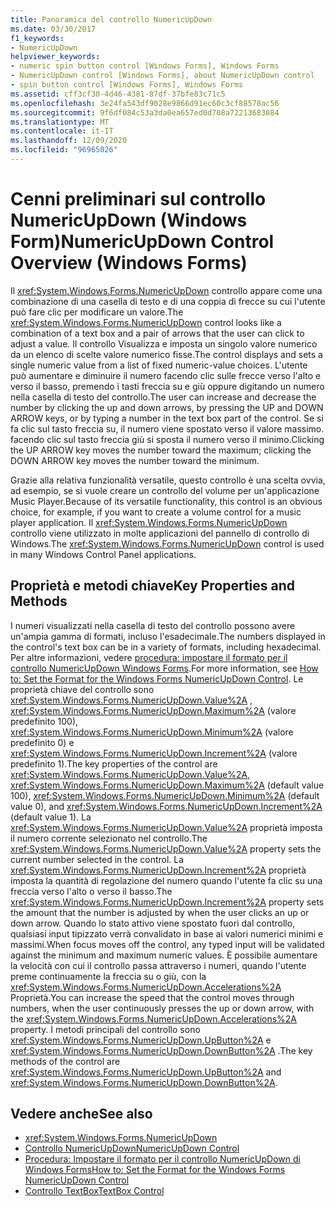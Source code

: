```yaml
---
title: Panoramica del controllo NumericUpDown
ms.date: 03/30/2017
f1_keywords:
- NumericUpDown
helpviewer_keywords:
- numeric spin button control [Windows Forms], Windows Forms
- NumericUpDown control [Windows Forms], about NumericUpDown control
- spin button control [Windows Forms], Windows Forms
ms.assetid: cff3cf30-4d46-4381-87df-37bfe83c71c5
ms.openlocfilehash: 3e24fa543df9028e9866d91ec60c3cf88578ac56
ms.sourcegitcommit: 9f6df084c53a3da0ea657ed0d708a72213683084
ms.translationtype: MT
ms.contentlocale: it-IT
ms.lasthandoff: 12/09/2020
ms.locfileid: "96965026"
---
```

# <a name="numericupdown-control-overview-windows-forms"></a><span data-ttu-id="3126a-102">Cenni preliminari sul controllo NumericUpDown (Windows Form)</span><span class="sxs-lookup"><span data-stu-id="3126a-102">NumericUpDown Control Overview (Windows Forms)</span></span>
<span data-ttu-id="3126a-103">Il <xref:System.Windows.Forms.NumericUpDown> controllo appare come una combinazione di una casella di testo e di una coppia di frecce su cui l'utente può fare clic per modificare un valore.</span><span class="sxs-lookup"><span data-stu-id="3126a-103">The <xref:System.Windows.Forms.NumericUpDown> control looks like a combination of a text box and a pair of arrows that the user can click to adjust a value.</span></span> <span data-ttu-id="3126a-104">Il controllo Visualizza e imposta un singolo valore numerico da un elenco di scelte valore numerico fisse.</span><span class="sxs-lookup"><span data-stu-id="3126a-104">The control displays and sets a single numeric value from a list of fixed numeric-value choices.</span></span> <span data-ttu-id="3126a-105">L'utente può aumentare e diminuire il numero facendo clic sulle frecce verso l'alto e verso il basso, premendo i tasti freccia su e giù oppure digitando un numero nella casella di testo del controllo.</span><span class="sxs-lookup"><span data-stu-id="3126a-105">The user can increase and decrease the number by clicking the up and down arrows, by pressing the UP and DOWN ARROW keys, or by typing a number in the text box part of the control.</span></span> <span data-ttu-id="3126a-106">Se si fa clic sul tasto freccia su, il numero viene spostato verso il valore massimo. facendo clic sul tasto freccia giù si sposta il numero verso il minimo.</span><span class="sxs-lookup"><span data-stu-id="3126a-106">Clicking the UP ARROW key moves the number toward the maximum; clicking the DOWN ARROW key moves the number toward the minimum.</span></span>  
  
 <span data-ttu-id="3126a-107">Grazie alla relativa funzionalità versatile, questo controllo è una scelta ovvia, ad esempio, se si vuole creare un controllo del volume per un'applicazione Music Player.</span><span class="sxs-lookup"><span data-stu-id="3126a-107">Because of its versatile functionality, this control is an obvious choice, for example, if you want to create a volume control for a music player application.</span></span> <span data-ttu-id="3126a-108">Il <xref:System.Windows.Forms.NumericUpDown> controllo viene utilizzato in molte applicazioni del pannello di controllo di Windows.</span><span class="sxs-lookup"><span data-stu-id="3126a-108">The <xref:System.Windows.Forms.NumericUpDown> control is used in many Windows Control Panel applications.</span></span>  
  
## <a name="key-properties-and-methods"></a><span data-ttu-id="3126a-109">Proprietà e metodi chiave</span><span class="sxs-lookup"><span data-stu-id="3126a-109">Key Properties and Methods</span></span>  
 <span data-ttu-id="3126a-110">I numeri visualizzati nella casella di testo del controllo possono avere un'ampia gamma di formati, incluso l'esadecimale.</span><span class="sxs-lookup"><span data-stu-id="3126a-110">The numbers displayed in the control's text box can be in a variety of formats, including hexadecimal.</span></span> <span data-ttu-id="3126a-111">Per altre informazioni, vedere [procedura: impostare il formato per il controllo NumericUpDown Windows Forms](how-to-set-the-format-for-the-windows-forms-numericupdown-control.md).</span><span class="sxs-lookup"><span data-stu-id="3126a-111">For more information, see [How to: Set the Format for the Windows Forms NumericUpDown Control](how-to-set-the-format-for-the-windows-forms-numericupdown-control.md).</span></span> <span data-ttu-id="3126a-112">Le proprietà chiave del controllo sono <xref:System.Windows.Forms.NumericUpDown.Value%2A> , <xref:System.Windows.Forms.NumericUpDown.Maximum%2A> (valore predefinito 100), <xref:System.Windows.Forms.NumericUpDown.Minimum%2A> (valore predefinito 0) e <xref:System.Windows.Forms.NumericUpDown.Increment%2A> (valore predefinito 1).</span><span class="sxs-lookup"><span data-stu-id="3126a-112">The key properties of the control are <xref:System.Windows.Forms.NumericUpDown.Value%2A>, <xref:System.Windows.Forms.NumericUpDown.Maximum%2A> (default value 100), <xref:System.Windows.Forms.NumericUpDown.Minimum%2A> (default value 0), and <xref:System.Windows.Forms.NumericUpDown.Increment%2A> (default value 1).</span></span> <span data-ttu-id="3126a-113">La <xref:System.Windows.Forms.NumericUpDown.Value%2A> proprietà imposta il numero corrente selezionato nel controllo.</span><span class="sxs-lookup"><span data-stu-id="3126a-113">The <xref:System.Windows.Forms.NumericUpDown.Value%2A> property sets the current number selected in the control.</span></span> <span data-ttu-id="3126a-114">La <xref:System.Windows.Forms.NumericUpDown.Increment%2A> proprietà imposta la quantità di regolazione del numero quando l'utente fa clic su una freccia verso l'alto o verso il basso.</span><span class="sxs-lookup"><span data-stu-id="3126a-114">The <xref:System.Windows.Forms.NumericUpDown.Increment%2A> property sets the amount that the number is adjusted by when the user clicks an up or down arrow.</span></span> <span data-ttu-id="3126a-115">Quando lo stato attivo viene spostato fuori dal controllo, qualsiasi input tipizzato verrà convalidato in base ai valori numerici minimi e massimi.</span><span class="sxs-lookup"><span data-stu-id="3126a-115">When focus moves off the control, any typed input will be validated against the minimum and maximum numeric values.</span></span> <span data-ttu-id="3126a-116">È possibile aumentare la velocità con cui il controllo passa attraverso i numeri, quando l'utente preme continuamente la freccia su o giù, con la <xref:System.Windows.Forms.NumericUpDown.Accelerations%2A> Proprietà.</span><span class="sxs-lookup"><span data-stu-id="3126a-116">You can increase the speed that the control moves through numbers, when the user continuously presses the up or down arrow, with the <xref:System.Windows.Forms.NumericUpDown.Accelerations%2A> property.</span></span> <span data-ttu-id="3126a-117">I metodi principali del controllo sono <xref:System.Windows.Forms.NumericUpDown.UpButton%2A> e <xref:System.Windows.Forms.NumericUpDown.DownButton%2A> .</span><span class="sxs-lookup"><span data-stu-id="3126a-117">The key methods of the control are <xref:System.Windows.Forms.NumericUpDown.UpButton%2A> and <xref:System.Windows.Forms.NumericUpDown.DownButton%2A>.</span></span>  
  
## <a name="see-also"></a><span data-ttu-id="3126a-118">Vedere anche</span><span class="sxs-lookup"><span data-stu-id="3126a-118">See also</span></span>

- <xref:System.Windows.Forms.NumericUpDown>
- [<span data-ttu-id="3126a-119">Controllo NumericUpDown</span><span class="sxs-lookup"><span data-stu-id="3126a-119">NumericUpDown Control</span></span>](numericupdown-control-windows-forms.md)
- [<span data-ttu-id="3126a-120">Procedura: Impostare il formato per il controllo NumericUpDown di Windows Forms</span><span class="sxs-lookup"><span data-stu-id="3126a-120">How to: Set the Format for the Windows Forms NumericUpDown Control</span></span>](how-to-set-the-format-for-the-windows-forms-numericupdown-control.md)
- [<span data-ttu-id="3126a-121">Controllo TextBox</span><span class="sxs-lookup"><span data-stu-id="3126a-121">TextBox Control</span></span>](textbox-control-windows-forms.md)
